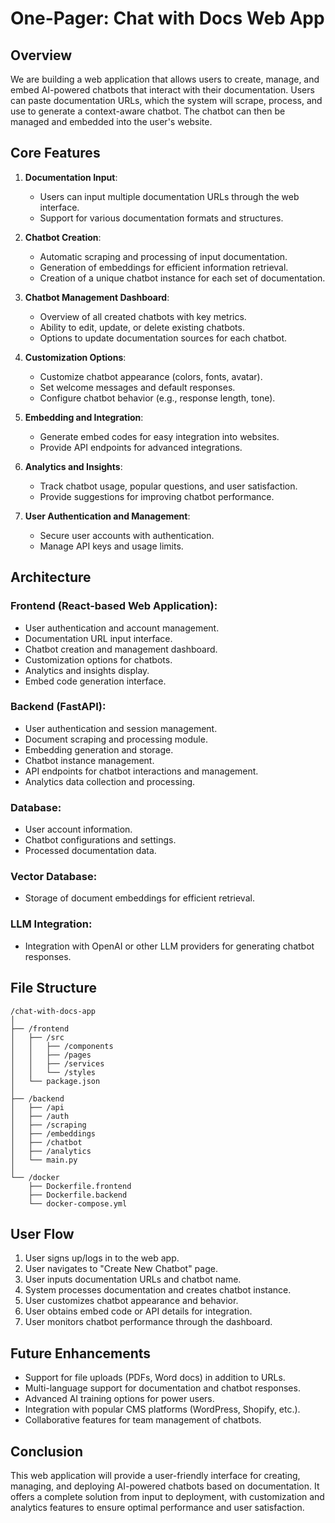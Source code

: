 # One-Pager: Chat with Docs Web App

## Overview
We are building a web application that allows users to create, manage, and embed AI-powered chatbots that interact with their documentation. Users can paste documentation URLs, which the system will scrape, process, and use to generate a context-aware chatbot. The chatbot can then be managed and embedded into the user's website.

## Core Features

1. **Documentation Input**: 
   - Users can input multiple documentation URLs through the web interface.
   - Support for various documentation formats and structures.

2. **Chatbot Creation**:
   - Automatic scraping and processing of input documentation.
   - Generation of embeddings for efficient information retrieval.
   - Creation of a unique chatbot instance for each set of documentation.

3. **Chatbot Management Dashboard**:
   - Overview of all created chatbots with key metrics.
   - Ability to edit, update, or delete existing chatbots.
   - Options to update documentation sources for each chatbot.

4. **Customization Options**:
   - Customize chatbot appearance (colors, fonts, avatar).
   - Set welcome messages and default responses.
   - Configure chatbot behavior (e.g., response length, tone).

5. **Embedding and Integration**:
   - Generate embed codes for easy integration into websites.
   - Provide API endpoints for advanced integrations.

6. **Analytics and Insights**:
   - Track chatbot usage, popular questions, and user satisfaction.
   - Provide suggestions for improving chatbot performance.

7. **User Authentication and Management**:
   - Secure user accounts with authentication.
   - Manage API keys and usage limits.

## Architecture

### Frontend (React-based Web Application):
- User authentication and account management.
- Documentation URL input interface.
- Chatbot creation and management dashboard.
- Customization options for chatbots.
- Analytics and insights display.
- Embed code generation interface.

### Backend (FastAPI):
- User authentication and session management.
- Document scraping and processing module.
- Embedding generation and storage.
- Chatbot instance management.
- API endpoints for chatbot interactions and management.
- Analytics data collection and processing.

### Database:
- User account information.
- Chatbot configurations and settings.
- Processed documentation data.

### Vector Database:
- Storage of document embeddings for efficient retrieval.

### LLM Integration:
- Integration with OpenAI or other LLM providers for generating chatbot responses.

## File Structure
```
/chat-with-docs-app
│
├── /frontend
│   ├── /src
│   │   ├── /components
│   │   ├── /pages
│   │   ├── /services
│   │   └── /styles
│   └── package.json
│
├── /backend
│   ├── /api
│   ├── /auth
│   ├── /scraping
│   ├── /embeddings
│   ├── /chatbot
│   ├── /analytics
│   └── main.py
│
└── /docker
    ├── Dockerfile.frontend
    ├── Dockerfile.backend
    └── docker-compose.yml
```

## User Flow
1. User signs up/logs in to the web app.
2. User navigates to "Create New Chatbot" page.
3. User inputs documentation URLs and chatbot name.
4. System processes documentation and creates chatbot instance.
5. User customizes chatbot appearance and behavior.
6. User obtains embed code or API details for integration.
7. User monitors chatbot performance through the dashboard.

## Future Enhancements
- Support for file uploads (PDFs, Word docs) in addition to URLs.
- Multi-language support for documentation and chatbot responses.
- Advanced AI training options for power users.
- Integration with popular CMS platforms (WordPress, Shopify, etc.).
- Collaborative features for team management of chatbots.

## Conclusion
This web application will provide a user-friendly interface for creating, managing, and deploying AI-powered chatbots based on documentation. It offers a complete solution from input to deployment, with customization and analytics features to ensure optimal performance and user satisfaction.